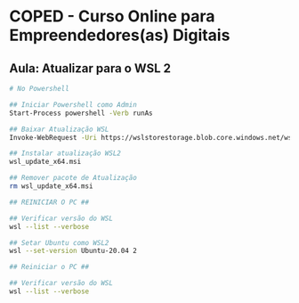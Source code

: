 # COPED - Curso Online para Empreendedores(as) Digitais

## Aula: Atualizar para o WSL 2

```bash
# No Powershell

## Iniciar Powershell como Admin
Start-Process powershell -Verb runAs

## Baixar Atualização WSL
Invoke-WebRequest -Uri https://wslstorestorage.blob.core.windows.net/wslblob/wsl_update_x64.msi -OutFile wsl_update_x64.msi -UseBasicParsing

## Instalar atualização WSL2
wsl_update_x64.msi

## Remover pacote de Atualização
rm wsl_update_x64.msi

## REINICIAR O PC ##

## Verificar versão do WSL
wsl --list --verbose

## Setar Ubuntu como WSL2
wsl --set-version Ubuntu-20.04 2

## Reiniciar o PC ##

## Verificar versão do WSL
wsl --list --verbose
```
